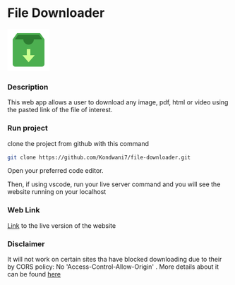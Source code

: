 # File Downloader
![Interface](https://github.com/Kondwani7/file-downloader/blob/main/download.png)

### Description
This web app allows a user to download any image, pdf, html or video using the pasted link of the file of interest.

### Run project
clone the project from github with this command
```bash
git clone https://github.com/Kondwani7/file-downloader.git
```
Open your preferred code editor.

Then, if using vscode, run your live server command and you will see the website running on your localhost
### Web Link
[Link](https://coruscating-fenglisu-9a671f.netlify.app/) to the live version of the website
### Disclaimer
It will not work on certain sites tha have blocked downloading due to their by CORS policy: No 'Access-Control-Allow-Origin' . More details about it can be found
[here](https://developer.mozilla.org/en-US/docs/Web/HTTP/CORS/Errors/CORSMissingAllowOrigin)
